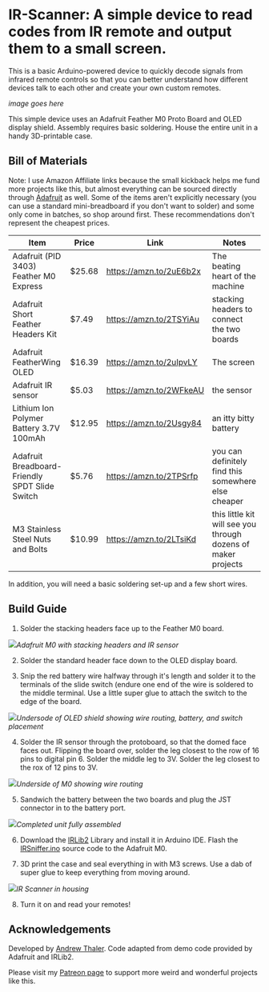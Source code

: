 # IR-Scanner: A simple device to read codes from IR remote and output them to a small screen. 

This is a basic Arduino-powered device to quickly decode signals from infrared remote controls so that you can better understand how different devices talk to each other and create your own custom remotes. 

![]()*image goes here*

This simple device uses an Adafruit Feather M0 Proto Board and OLED display shield. Assembly requires basic soldering. House the entire unit in a handy 3D-printable case. 

## Bill of Materials

Note: I use Amazon Affiliate links because the small kickback helps me fund more projects like this, but almost everything can be sourced directly through [Adafruit](https://www.adafruit.com/) as well. Some of the items aren't explicitly necessary (you can use a standard mini-breadboard if you don't want to solder) and some only come in batches, so shop around first. These recommendations don't represent the cheapest prices.

|Item|Price|Link|Notes|
|---|---|---|---|
| Adafruit (PID 3403) Feather M0 Express | $25.68 | https://amzn.to/2uE6b2x | The beating heart of the machine |
| Adafruit Short Feather Headers Kit | $7.49 | https://amzn.to/2TSYiAu | stacking headers to connect the two boards |
| Adafruit FeatherWing OLED | $16.39 | https://amzn.to/2uIpvLY | The screen |
| Adafruit IR sensor | $5.03 | https://amzn.to/2WFkeAU | the sensor |
| Lithium Ion Polymer Battery 3.7V 100mAh | $12.95 | https://amzn.to/2Usgy84 | an itty bitty battery |
| Adafruit Breadboard-Friendly SPDT Slide Switch | $5.76 | https://amzn.to/2TPSrfp | you can definitely find this somewhere else cheaper |
| M3 Stainless Steel Nuts and Bolts | $10.99 | https://amzn.to/2LTsiKd | this little kit will see you through dozens of maker projects |

In addition, you will need a basic soldering set-up and a few short wires. 

## Build Guide

1. Solder the stacking headers face up to the Feather M0 board. 

![](https://github.com/SouthernFriedScientist/IR-Scanner/blob/master/Images/IMG_20190402_122241__01.jpg)*Adafruit M0 with stacking headers and IR sensor*

2. Solder the standard header face down to the OLED display board. 

3. Snip the red battery wire halfway through it's length and solder it to the terminals of the slide switch (endure one end of the wire is soldered to the middle terminal. Use a little super glue to attach the switch to the edge of the board. 

![](https://github.com/SouthernFriedScientist/IR-Scanner/blob/master/Images/IMG_20190402_122320__01.jpg)*Undersode of OLED shield showing wire routing, battery, and switch placement*

4. Solder the IR sensor through the protoboard, so that the domed face faces out. Flipping the board over, solder the leg closest to the row of 16 pins to digital pin 6. Solder the middle leg to 3V. Solder the leg closest to the rox of 12 pins to 3V. 

![](https://github.com/SouthernFriedScientist/IR-Scanner/blob/master/Images/IMG_20190402_122301__01.jpg)*Underside of M0 showing wire routing*

5. Sandwich the battery between the two boards and plug the JST connector in to the battery port. 

![](https://github.com/SouthernFriedScientist/IR-Scanner/blob/master/Images/IMG_20190402_124503__01.jpg)*Completed unit fully assembled*

6. Download the [IRLib2](https://github.com/cyborg5/IRLib2) Library and install it in Arduino IDE. Flash the [IRSniffer.ino](https://github.com/SouthernFriedScientist/IR-Scanner/blob/master/IRSniffer.ino) source code to the Adafruit M0. 

7. 3D print the case and seal everything in with M3 screws. Use a dab of super glue to keep everything from moving around. 

![](https://github.com/SouthernFriedScientist/IR-Scanner/blob/master/Images/IMG_20190402_124833__01.jpg)*IR Scanner in housing*

8. Turn it on and read your remotes!

## Acknowledgements

Developed by [Andrew Thaler](https://twitter.com/DrAndrewThaler). Code adapted from demo code provided by Adafruit and IRLib2. 

Please visit my [Patreon page](https://www.patreon.com/Andrew_Thaler) to support more weird and wonderful projects like this. 
